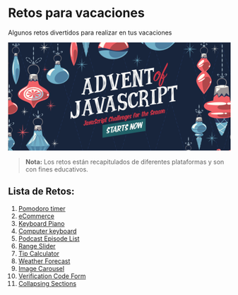# Retos para vacaciones
Algunos retos divertidos para realizar en tus vacaciones

<img src="./cover.png">

> **Nota:** Los retos están recapitulados de diferentes plataformas y son con fines educativos.

## Lista de Retos:

1. [Pomodoro timer](./01-pomodoro-timer/)
2. [eCommerce](./02-eCommerce/)
3. [Keyboard Piano](./03-keyboard-piano/)
4. [Computer keyboard](./04-computer-keyboard/)
5. [Podcast Episode List](./05-podcast-episode-list/)
6. [Range Slider](./06-range-slider/)
7. [Tip Calculator](./07-tip-calculator/)
8. [Weather Forecast](./08-weather-forecast/)
9. [Image Carousel](./09-image-carousel/)
10. [Verification Code Form](./10-verification-code-form/)
11. [Collapsing Sections](./11-collapsing-sections/)
